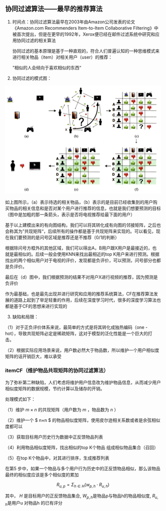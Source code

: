 ## 协同过滤算法——最早的推荐算法
1. 时间点：协同过滤算法最早在2003年由Amazon公司发表的论文《Amazon.com Recommenders Item-to-Item
   Collaborative Filtering》中被首次提出，但是在更早的1992年，Xerox便已经在邮件过滤系统中研究和应用协同过滤的相关算法

   

   协同过滤的基本原理是基于一种直观的，符合人们普遍认知的一种思维模式来进行相关物品（item）对相关用户（user）的推荐：

   ”相似的人会倾向于喜欢相似的东西“

   

2. 协同过滤的模式图：

![image](https://github.com/iawe-UON/RecSysBlog/blob/master/picture/Cross%20filter.png)

如上图所示，（a）表示待选的相关物品，（b）表示的是目前已经收集到的用户购买物品的相关信息和是否对某个用户进行推荐的信息，也就是我们想要预测的目标（图中是加粗的那一条箭头，表示是否将电视推荐给最下面的用户）

基于以上建模出来的有向图结构，我们可以将其转化成有向图的邻接矩阵，之后也会称其为”共现矩阵“，后续所有的操作都是基于共现矩阵来实现的。可以看见，现在我们要预测的是问号区域是推荐还是不推荐（0/1的判断）

根据除问号方框外的其他区域，我们可以得出A，B用户跟X用户是最接近的，也就是最相似的。后续一般会使用KNN来找出最相近的top K用户来进行预测。根据找出的两个相似用户对于电视的评价，发现都是负评价，可以预测，问号部分也都是负评价。

最后在（d）图中，我们根据预测的结果不对用户X进行视频的推荐，因为预测是负评价



作为最基础，也是最先出现并进行研究和应用的推荐系统算法，CF在推荐算法发展的道路上起到了举足轻重的作用，后续在深度学习时代，很多的深度学习算法也都是基于CF的思想来进行实现的



3.  缺陷和局限：

   （1）对于正负评价体系来说，最简单的方式是将其转化成独热编码（one - hot），导致共现矩阵必定是稀疏矩阵，这对于模型的泛化性能是一个巨大的打击。

   （2）根据实际应用场景来说，用户数必然大于物品数，所以维护一个用户相似度矩阵的话开销巨大，难以承受



### itemCF（维护物品共现矩阵的协同过滤算法）

为了弥补第二种缺陷，人们考虑将维护用户信息改为维护物品信息，从而减少用户相似度矩阵的数据规模，节约计算以及储存的开销。

处理模式如下：

（1）维护 $m × n$ 的共现矩阵（用户数为 $m$ ，物品数为 $n$ ）

（2）维护一个 $ n×n $ 的物品相似度矩阵，使用皮尔逊相关系数或者是余弦相似度都可以

（3）获取目标用户历史行为数据中正反馈物品列表

（4）利用物品相似度矩阵，找出相似的top K个物品 组成相似物品集合（召回）

（5）在top K个物品中，对其进行排序，生成推荐列表

在第5 步中，如果一个物品与多个用户行为历史中的正反馈物品相似，那么该物品最终的相似度应该是多个相似度的累加

$$R_{u,p} = \Sigma_{h\in H}(w_{p,h} \cdot R_{u,h}) $$

其中， $H$ 是目标用户的正反馈物品集合, $W_{p,h}$是物品p与物品h的物品相似度, $R_{u,h}$是用户u 对物品h 的已有评分











